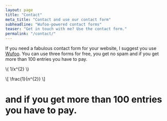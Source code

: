 ```yaml
---
layout: page
title: "Contact"
meta_title: "Contact and use our contact form"
subheadline: "Wufoo-powered contact forms"
teaser: "Get in touch with me? Use the contact form."
permalink: "/contact/"
---
```

If you need a fabulous contact form for your website, I suggest you use [Wufoo][1]. You can use three forms for free, you get no spam and if you get more than 100 entries you have to pay.

\\( 1/x^{2} \\)

\\[ \frac{1}{n^{2}} \\]

 # and if you get more than 100 entries you have to pay.

 [1]: http://www.wufoo.com/
